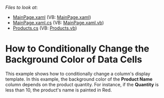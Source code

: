 <!-- default file list -->
*Files to look at*:

* [MainPage.xaml](./CS/ChangeRowAppearance/MainPage.xaml) (VB: [MainPage.xaml](./VB/ChangeRowAppearance/MainPage.xaml))
* [MainPage.xaml.cs](./CS/ChangeRowAppearance/MainPage.xaml.cs) (VB: [MainPage.xaml.vb](./VB/ChangeRowAppearance/MainPage.xaml.vb))
* [Products.cs](./CS/ChangeRowAppearance/Products.cs) (VB: [Products.vb](./VB/ChangeRowAppearance/Products.vb))
<!-- default file list end -->
# How to Conditionally Change the Background Color of Data Cells


<p>This example shows how to conditionally change a column's display template. In this example, the background color of the <strong>Product Name</strong> column depends on the product quantity. For instance, if the <strong>Quantity</strong> is less than 10, the product's name is painted in Red.</p>

<br/>


